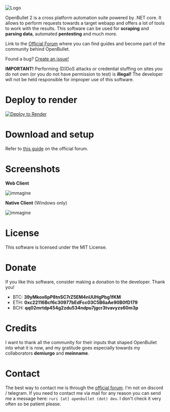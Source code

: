 ![Logo](https://i.imgur.com/sToEkJC.png)

OpenBullet 2 is a cross platform automation suite powered by .NET core. It allows to perform requests towards a target webapp and offers a lot of tools to work with the results. This software can be used for **scraping** and **parsing data**, automated **pentesting** and much more.

Link to the [Official Forum](https://discourse.openbullet.dev/) where you can find guides and become part of the community behind OpenBullet.

Found a bug? [Create an issue!](https://help.github.com/en/articles/creating-an-issue)

**IMPORTANT!** Performing (D)DoS attacks or credential stuffing on sites you do not own (or you do not have permission to test) is **illegal!** The developer will not be held responsible for improper use of this software.

# Deploy to render
[![Deploy to Render](https://render.com/images/deploy-to-render-button.svg)](https://render.com/deploy)

# Download and setup
Refer to [this guide](https://discourse.openbullet.dev/t/wip-how-to-download-and-start-openbullet-2/29) on the official forum.

# Screenshots
**Web Client**

![immagine](https://user-images.githubusercontent.com/48930622/151500940-47036c84-ac96-40d9-8758-b32acd4a8921.png)

**Native Client** (Windows only)

![immagine](https://user-images.githubusercontent.com/48930622/151500974-5cb7a9fd-766b-44ab-b32e-f7d623c0e7dd.png)

# License
This software is licensed under the MIT License.

# Donate
If you like this software, consider making a donation to the developer. Thank you!
- BTC: **39yMkox6pP8tnSC7rZ5EM4nUUHgPbg1fKM**
- ETH: **0xc22116Bcf6c30977bEdFcc03C5B6aAe90B0fD179**
- BCH: **qq02mrtdp454g2zdu534ndpu7jgcr3tvavyzs60m3p**

# Credits
I want to thank all the community for their inputs that shaped OpenBullet into what it is now, and my gratitude goes especially towards my collaborators **demiurgo** and **meinname**.

# Contact
The best way to contact me is through the [official forum](https://discourse.openbullet.dev/u/Ruri). I'm not on discord / telegram.
If you need to contact me via mail for any reason you can send me a message here: `ruri [at] openbullet (dot) dev`. I don't check it very often so be patient please.
